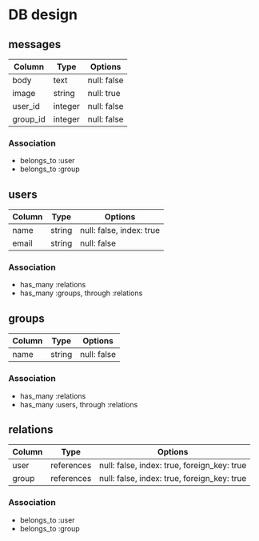 # DB design

## messages

|Column|Type|Options|
|------|----|-------|
|body|text|null: false|
|image|string|null: true|
|user_id|integer|null: false|
|group_id|integer|null: false|

### Association
- belongs_to :user
- belongs_to :group

## users

|Column|Type|Options|
|------|----|-------|
|name|string|null: false, index: true|
|email|string|null: false|

### Association
- has_many :relations
- has_many :groups, through :relations

## groups

|Column|Type|Options|
|------|----|-------|
|name|string|null: false|

### Association
- has_many :relations
- has_many :users, through :relations

## relations

|Column|Type|Options|
|------|----|-------|
|user|references|null: false, index: true, foreign_key: true
|group|references|null: false, index: true, foreign_key: true

### Association

- belongs_to :user
- belongs_to :group

